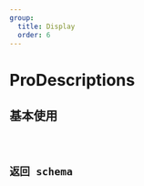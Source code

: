 ```yaml
---
group:
  title: Display
  order: 6
---
```


# ProDescriptions

## 基本使用

<code src="./demos/basic" />

## 返回 schema

<code src="./demos/schema" />
